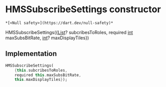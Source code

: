 


# HMSSubscribeSettings constructor




    *[<Null safety>](https://dart.dev/null-safety)*



HMSSubscribeSettings({[List](https://api.flutter.dev/flutter/dart-core/List-class.html)? subcribesToRoles, required [int](https://api.flutter.dev/flutter/dart-core/int-class.html) maxSubsBitRate, [int](https://api.flutter.dev/flutter/dart-core/int-class.html)? maxDisplayTiles})





## Implementation

```dart
HMSSubscribeSettings(
    {this.subcribesToRoles,
    required this.maxSubsBitRate,
    this.maxDisplayTiles});
```







